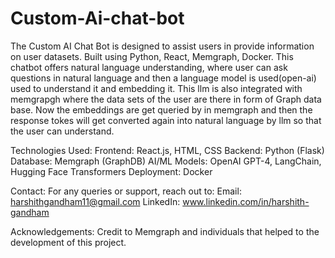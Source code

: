 # Custom-Ai-chat-bot
The Custom AI Chat Bot is designed to assist users in provide information on user datasets. Built using  Python, React, Memgraph, Docker. This chatbot offers natural language understanding, where user can ask questions in natural language and then a language model is used(open-ai) used to understand it and embedding it. This llm is also integrated with memgrapgh where the data sets of the user are there in form of Graph data base. Now the embeddings are get queried by in memgraph and then the response tokes will get converted again into natural language by llm so that the user can understand.

Technologies Used:
Frontend: React.js, HTML, CSS
Backend: Python (Flask)
Database: Memgraph (GraphDB)
AI/ML Models: OpenAI GPT-4, LangChain, Hugging Face Transformers
Deployment: Docker

Contact:
For any queries or support, reach out to:
Email: harshithgandham11@gmail.com
LinkedIn: www.linkedin.com/in/harshith-gandham

Acknowledgements:
Credit to Memgraph and individuals that helped to the development of this project.
